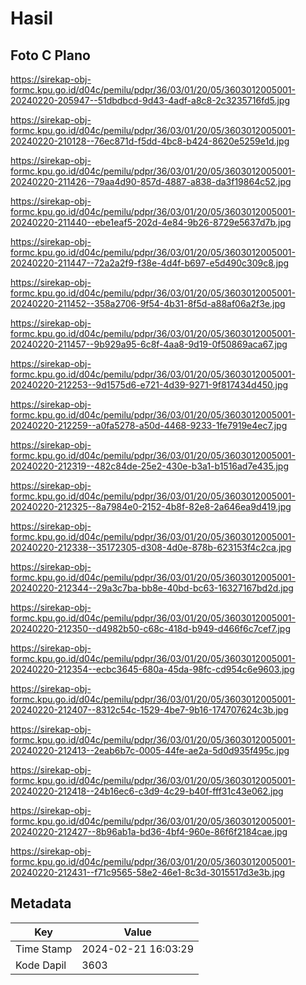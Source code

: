 # Hasil

## Foto C Plano

https://sirekap-obj-formc.kpu.go.id/d04c/pemilu/pdpr/36/03/01/20/05/3603012005001-20240220-205947--51dbdbcd-9d43-4adf-a8c8-2c3235716fd5.jpg

https://sirekap-obj-formc.kpu.go.id/d04c/pemilu/pdpr/36/03/01/20/05/3603012005001-20240220-210128--76ec871d-f5dd-4bc8-b424-8620e5259e1d.jpg

https://sirekap-obj-formc.kpu.go.id/d04c/pemilu/pdpr/36/03/01/20/05/3603012005001-20240220-211426--79aa4d90-857d-4887-a838-da3f19864c52.jpg

https://sirekap-obj-formc.kpu.go.id/d04c/pemilu/pdpr/36/03/01/20/05/3603012005001-20240220-211440--ebe1eaf5-202d-4e84-9b26-8729e5637d7b.jpg

https://sirekap-obj-formc.kpu.go.id/d04c/pemilu/pdpr/36/03/01/20/05/3603012005001-20240220-211447--72a2a2f9-f38e-4d4f-b697-e5d490c309c8.jpg

https://sirekap-obj-formc.kpu.go.id/d04c/pemilu/pdpr/36/03/01/20/05/3603012005001-20240220-211452--358a2706-9f54-4b31-8f5d-a88af06a2f3e.jpg

https://sirekap-obj-formc.kpu.go.id/d04c/pemilu/pdpr/36/03/01/20/05/3603012005001-20240220-211457--9b929a95-6c8f-4aa8-9d19-0f50869aca67.jpg

https://sirekap-obj-formc.kpu.go.id/d04c/pemilu/pdpr/36/03/01/20/05/3603012005001-20240220-212253--9d1575d6-e721-4d39-9271-9f817434d450.jpg

https://sirekap-obj-formc.kpu.go.id/d04c/pemilu/pdpr/36/03/01/20/05/3603012005001-20240220-212259--a0fa5278-a50d-4468-9233-1fe7919e4ec7.jpg

https://sirekap-obj-formc.kpu.go.id/d04c/pemilu/pdpr/36/03/01/20/05/3603012005001-20240220-212319--482c84de-25e2-430e-b3a1-b1516ad7e435.jpg

https://sirekap-obj-formc.kpu.go.id/d04c/pemilu/pdpr/36/03/01/20/05/3603012005001-20240220-212325--8a7984e0-2152-4b8f-82e8-2a646ea9d419.jpg

https://sirekap-obj-formc.kpu.go.id/d04c/pemilu/pdpr/36/03/01/20/05/3603012005001-20240220-212338--35172305-d308-4d0e-878b-623153f4c2ca.jpg

https://sirekap-obj-formc.kpu.go.id/d04c/pemilu/pdpr/36/03/01/20/05/3603012005001-20240220-212344--29a3c7ba-bb8e-40bd-bc63-16327167bd2d.jpg

https://sirekap-obj-formc.kpu.go.id/d04c/pemilu/pdpr/36/03/01/20/05/3603012005001-20240220-212350--d4982b50-c68c-418d-b949-d466f6c7cef7.jpg

https://sirekap-obj-formc.kpu.go.id/d04c/pemilu/pdpr/36/03/01/20/05/3603012005001-20240220-212354--ecbc3645-680a-45da-98fc-cd954c6e9603.jpg

https://sirekap-obj-formc.kpu.go.id/d04c/pemilu/pdpr/36/03/01/20/05/3603012005001-20240220-212407--8312c54c-1529-4be7-9b16-174707624c3b.jpg

https://sirekap-obj-formc.kpu.go.id/d04c/pemilu/pdpr/36/03/01/20/05/3603012005001-20240220-212413--2eab6b7c-0005-44fe-ae2a-5d0d935f495c.jpg

https://sirekap-obj-formc.kpu.go.id/d04c/pemilu/pdpr/36/03/01/20/05/3603012005001-20240220-212418--24b16ec6-c3d9-4c29-b40f-fff31c43e062.jpg

https://sirekap-obj-formc.kpu.go.id/d04c/pemilu/pdpr/36/03/01/20/05/3603012005001-20240220-212427--8b96ab1a-bd36-4bf4-960e-86f6f2184cae.jpg

https://sirekap-obj-formc.kpu.go.id/d04c/pemilu/pdpr/36/03/01/20/05/3603012005001-20240220-212431--f71c9565-58e2-46e1-8c3d-3015517d3e3b.jpg


## Metadata

| Key        | Value               |
| ---------- | ------------------- |
| Time Stamp | 2024-02-21 16:03:29 |
| Kode Dapil | 3603                |




